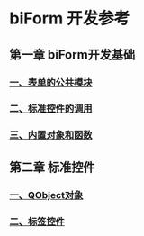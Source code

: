 # biForm 开发参考

## 第一章 biForm开发基础

### [一、表单的公共模块](1-1-public)

### [二、标准控件的调用](1-2-call)
### [三、内置对象和函数](1-3-objects)

## 第二章 标准控件

### [一、QObject对象](2-1-qobject)

### [二、标签控件](2-2-label)
